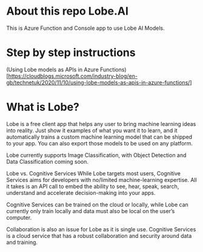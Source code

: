 # About this repo Lobe.AI
This is Azure Function and Console app to use Lobe AI Models.

# Step by step instructions
(Using Lobe models as APIs in Azure Functions)[https://cloudblogs.microsoft.com/industry-blog/en-gb/technetuk/2020/11/10/using-lobe-models-as-apis-in-azure-functions/]

# What is Lobe?
Lobe is a free client app that helps any user to bring machine learning ideas into reality. Just show it examples of what you want it to learn, and it automatically trains a custom machine learning model that can be shipped to your app. You can also export those models to be used on any platform.

Lobe currently supports Image Classification, with Object Detection and Data Classification coming soon.

 

Lobe vs. Cognitive Services
While Lobe targets most users, Cognitive Services aims for developers with no/limited machine-learning expertise. All it takes is an API call to embed the ability to see, hear, speak, search, understand and accelerate decision-making into your apps.

Cognitive Services can be trained on the cloud or locally, while Lobe can currently only train locally and data must also be local on the user’s computer.

Collaboration is also an issue for Lobe as it is single use. Cognitive Services is a cloud service that has a robust collaboration and security around data and training.

